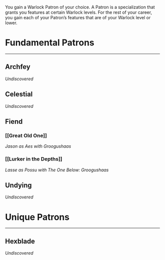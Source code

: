 You gain a Warlock Patron of your choice. A Patron is a specialization that grants you features at certain Warlock levels. For the rest of your career, you gain each of your Patron’s features that are of your Warlock level or lower.
# Fundamental Patrons
---
## Archfey
_Undiscovered_
## Celestial
_Undiscovered_
## Fiend

### [[Great Old One]]
*Jason as Aes with Groogushaas*
### [[Lurker in the Depths]]
_Lasse as Possu with The One Below: Groogushaas_
## Undying
_Undiscovered_
# Unique Patrons
---
## Hexblade
_Undiscovered_